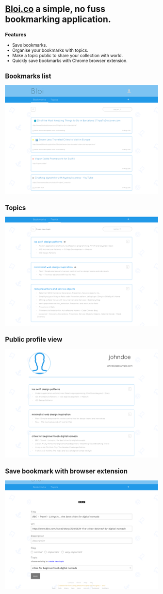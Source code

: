 # [Bloi.co](http://bloi.co) a simple, no fuss bookmarking application.

### Features
- Save bookmarks.
- Organise your bookmarks with topics.
- Make a topic public to share your collection with world.
- Quickly save bookmarks with Chrome browser extension.

## Bookmarks list
![bookmarks list](/screenshots/bookmarks.png?raw=true)

## Topics
![bookmarks topcs](/screenshots/topics.png?raw=true)

## Public profile view
![profile](/screenshots/johndoe_public_profile.png?raw=true)

## Save bookmark with browser extension
![save](/screenshots/chrome-extension-form.png?raw=true)

